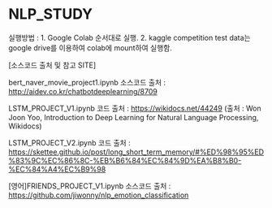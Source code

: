# NLP_STUDY

실행방법 : 1. Google Colab 순서대로 실행. 
          2. kaggle competition test data는 google drive를 이용하여 colab에 mount하여 실행함.
          
          

[소스코드 출처 및 참고 SITE]

bert_naver_movie_project1.ipynb 소스코드 출처 : http://aidev.co.kr/chatbotdeeplearning/8709

LSTM_PROJECT_V1.ipynb 코드 출처 : https://wikidocs.net/44249 (출처 : Won Joon Yoo, Introduction to Deep Learning for Natural Language Processing, Wikidocs)

LSTM_PROJECT_V2.ipynb 코드 출처 : https://skettee.github.io/post/long_short_term_memory/#%ED%98%95%ED%83%9C%EC%86%8C-%EB%B6%84%EC%84%9D%EA%B8%B0-%EC%84%A4%EC%B9%98

[영어]FRIENDS_PROJECT_V1.ipynb 소스코드 출처 : https://github.com/jiwonny/nlp_emotion_classification

